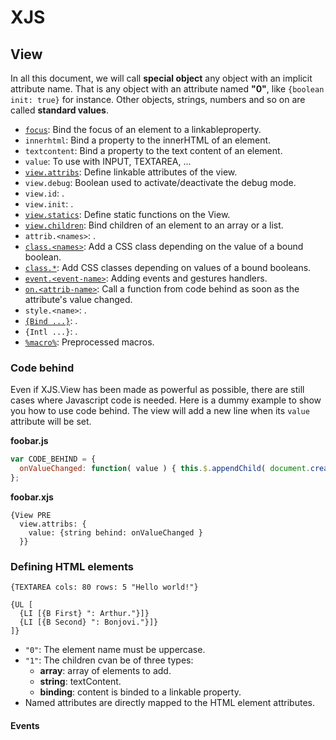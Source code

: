 # XJS
## View
In all this document, we will call __special object__ any object with an implicit attribute name.
That is any object with an attribute named __"0"__, like `{boolean init: true}` for instance.
Other objects, strings, numbers and so on are called __standard values__.

* [`focus`](xjs.view.focus.md): Bind the focus of an element to a linkableproperty.
* `innerhtml`: Bind a property to the innerHTML of an element.
* `textcontent`: Bind a property to the text content of an element.
* `value`: To use with INPUT, TEXTAREA, ...
* [`view.attribs`](xjs.view.view.attribs.md): Define linkable attributes of the view.
* `view.debug`: Boolean used to activate/deactivate the debug mode.
* `view.id`: .
* `view.init`: .
* [`view.statics`](xjs.view.statics.md): Define static functions on the View.
* [`view.children`](xjs.view.view.children.md): Bind children of an element to an array or a list.
* `attrib.<names>`: .
* [`class.<names>`](xjs.view.class.md): Add a CSS class depending on the value of a bound boolean.
* [`class.*`](xjs.view.class.md): Add CSS classes depending on values of a bound booleans.
* [`event.<event-name>`](xjs.view.event.md): Adding events and gestures handlers.
* [`on.<attrib-name>`](xjs.view.on.md): Call a function from code behind as soon as the attribute's value changed.
* `style.<name>`: .
* [`{Bind ...}`](xjs.view.bind.md): .
* `{Intl ...}`: .
* [`%macro%`](xjs.view.macro.md): Preprocessed macros.

### Code behind
Even if XJS.View has been made as powerful as possible, there are still cases where Javascript code is needed.
Here is a dummy example to show you how to use code behind. The view will add a new line when its `value` attribute will be set.

__foobar.js__
```js
var CODE_BEHIND = {
  onValueChanged: function( value ) { this.$.appendChild( document.createTextNode( value + "\n" ) ); }
};
```

__foobar.xjs__
```
{View PRE
  view.attribs: {
    value: {string behind: onValueChanged }
  }}
```


### Defining HTML elements
```
{TEXTAREA cols: 80 rows: 5 "Hello world!"}
```

```
{UL [
  {LI [{B First} ": Arthur."}]}
  {LI [{B Second} ": Bonjovi."}]}
]}
```

* `"0"`: The element name must be uppercase.
* `"1"`: The children cvan be of three types:
    * __array__: array of elements to add.
    * __string__: textContent.
    * __binding__: content is binded to a linkable property.
* Named attributes are directly mapped to the HTML element attributes.

#### Events

